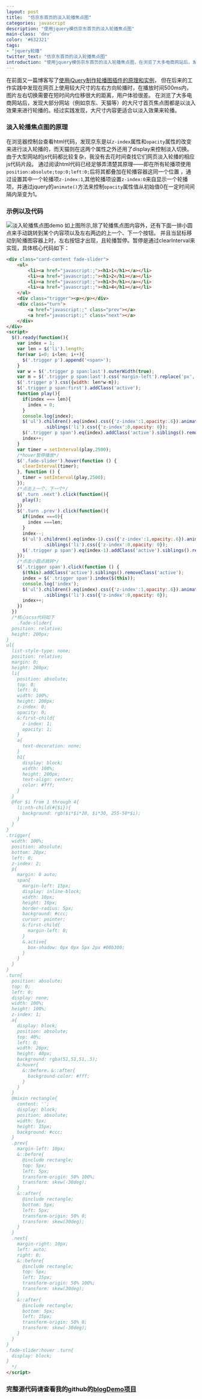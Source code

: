 ```yaml
---
layout: post
title:  "仿京东首页的淡入轮播焦点图"
categories: javascript
description: "使用jquery模仿京东首页的淡入轮播焦点图"
main-class: 'dev'
color: '#632321'
tags:
- "jquery轮播"
twitter_text: "仿京东首页的淡入轮播焦点图"
introduction: "使用jquery模仿京东首页的淡入轮播焦点图，在浏览了大多电商网站后，发现大部分网站（例如京东、天猫等）的大尺寸首页焦点图都是以淡入效果来进行轮播的。经过实践发现，大尺寸内容更适合以淡入效果来轮播。"
---
```


在前面又一篇博客写了[使用jQuery制作轮播图插件的原理和实例](//feleventh.github.io/%E4%BD%BF%E7%94%A8jQuery%E5%88%B6%E4%BD%9C%E8%BD%AE%E6%92%AD%E5%9B%BE/)，
但在后来的工作实践中发现在网页上使用较大尺寸的左右方向轮播时，在播放时间500ms内，图片左右切换需要在短时间内位移很大的距离，用户体验很差。
在浏览了大多电商网站后，发现大部分网站（例如京东、天猫等）的大尺寸首页焦点图都是以淡入效果来进行轮播的。经过实践发现，大尺寸内容更适合以淡入效果来轮播。

### 淡入轮播焦点图的原理
在浏览器控制台查看html代码，发现京东是以`z-index`属性和`opacity`属性的改变来进行淡入轮播的，而天猫则在这两个属性之外还用了display来控制淡入切换。
由于大型网站的js代码都比较复杂，我没有去花时间查找它们网页淡入轮播的相应js代码片段。
通过阅读html代码已经足够弄清楚其原理——即在所有轮播项使用`position:absolute;top:0;left:0;`后将其都叠加在轮播容器这同一个位置
，通过设置其中一个轮播项`z-index:1`,其他轮播项设置`z-index:0`来自显示一个轮播项，并通过jquery的`animate()`方法来控制`opacity`属性值从初始值0在一定时间间隔内渐变为1。

### 示例以及代码
![淡入轮播焦点图demo](../assets/img/2016-10-13.jpg)
如上图所示,除了轮播焦点图内容外，还有下面一排小圆点来手动跳转到某个内容项以及左右两边的上一个、下一个按钮。
并且当鼠标移动到轮播图容器上时，左右按钮才出现，且轮播暂停。暂停是通过clearInterval来实现，具体核心代码如下：

```html
<div class="card-content fade-slider">
    <ul>
        <li><a href="javascript:;"><h1>1</h1></a></li>
        <li><a href="javascript:;"><h1>2</h1></a></li>
        <li><a href="javascript:;"><h1>3</h1></a></li>
        <li><a href="javascript:;"><h1>4</h1></a></li>
    </ul>
    <div class="trigger"><p></p></div>
    <div class="turn">
        <a href="javascript:;" class="prev"></a>
        <a href="javascript:;" class="next"></a>
    </div>
</div>
<script>
  $().ready(function(){
    var index = 1;
    var len = $('li').length;
    for(var i=0; i<len; i++){
      $('.trigger p').append('<span>');
    }
    var w = $('.trigger p span:last').outerWidth(true);
    var m = $('.trigger p span:last').css('margin-left').replace('px','');
    $('.trigger p').css({width: len*w-m});
    $('.trigger p span:first').addClass('active');
    function play(){
      if(index === len){
        index = 0;
      }
      console.log(index);
      $('ul').children().eq(index).css({'z-index':1,opacity:.6}).animate({opacity: 1}, 500)
              .siblings('li').css({'z-index':0,opacity: 0});
      $('.trigger p span').eq(index).addClass('active').siblings().removeClass('active');
      index++;
    }
    var timer = setInterval(play,2500);
    /*hover暂停播放*/
    $('.fade-slider').hover(function () {
      clearInterval(timer);
    }, function () {
      timer = setInterval(play,2500);
    });
    /*点击上一个，下一个*/
    $('.turn .next').click(function(){
      play();
    })
    $('.turn .prev').click(function(){
      if(index ===0){
        index ===len;
      }
      index--;
      $('ul').children().eq(index-1).css({'z-index':1,opacity:.6}).animate({opacity: 1}, 500)
              .siblings('li').css({'z-index':0,opacity: 0});
      $('.trigger p span').eq(index-1).addClass('active').siblings().removeClass('active');
    });
    /*点击小圆点跳转*/
    $('.trigger span').click(function () {
      $(this).addClass('active').siblings().removeClass('active');
      index = $('.trigger span').index($(this));
      console.log('index');
      $('ul').children().eq(index).css({'z-index':1,opacity:.6}).animate({opacity: 1}, 500)
              .siblings('li').css({'z-index':0,opacity: 0});
      index++;
    })
  })
  /*核心scss代码如下
    .fade-slider{
  position: relative;
  height: 200px;
}
ul{
  list-style-type: none;
  position: relative;
  margin: 0;
  height: 200px;
  li{
    position: absolute;
    top: 0;
    left: 0;
    width: 100%;
    height: 200px;
    z-index: 0;
    opacity: 0;
    &:first-child{
      z-index: 1;
      opacity: 1;
    }
    a{
      text-decoration: none;
    }
    h1{
      display: block;
      width: 100%;
      height: 200px;
      text-align: center;
      color: #fff;
    }
  }
  @for $i from 1 through 4{
    li:nth-child(#{$i}){
      background: rgb($i*$i*20, $i*30, 255-50*$i);
    }
  }
}
.trigger{
  width: 100%;
  position: absolute;
  bottom: 20px;
  left: 0;
  z-index: 2;
  p{
    margin: 0 auto;
    span{
      margin-left: 15px;
      display: inline-block;
      width: 10px;
      height: 10px;
      border-radius: 5px;
      background: #ccc;
      cursor: pointer;
      &:first-child{
        margin-left: 0;
      }
      &.active{
        box-shadow: 0px 0px 5px 2px #00b300;
      }
    }
  }
}
.turn{
  position: absolute;
  top: 0;
  left: 0;
  display: none;
  width: 100%;
  height: 100%;
  z-index: 1;
  a{
    display: block;
    position: absolute;
    top: 40%;
    left: 0;
    width: 26px;
    height: 40px;
    background: rgba(51,51,51,.5);
    &:hover{
      &::before，&::after{
        background-color: #fff;
      }
    }
  }
  @mixin rectangle{
    content: '';
    display: block;
    position: absolute;
    width: 5px;
    height: 15px;
    background: #ccc;
  }
  .prev{
    margin-left: 10px;
    &::before{
      @include rectangle;
      top: 5px;
      left: 5px;
      transform-origin: 50% 100%;
      transform: skew(-30deg);
    }
    &::after{
      @include rectangle;
      bottom: 5px;
      left: 5px;
      transform-origin: 50% 0;
      transform: skew(30deg);
    }
  }
  .next{
    margin-right: 10px;
    left: auto;
    right: 0;
    &::before{
      @include rectangle;
      top: 5px;
      left: 15px;
      transform-origin: 50% 100%;
      transform: skew(30deg);
    }
    &::after{
      @include rectangle;
      bottom: 5px;
      left: 15px;
      transform-origin: 50% 0;
      transform: skew(-30deg);
    }
  }
}
.fade-slider:hover .turn{
  display: block;
}
  */
</script>
```

### 完整源代码请查看我的github的[blogDemo项目](//github.com/feleventh/blogDemo/blob/master/fade-slider.html)